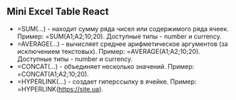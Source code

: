 ## Mini Excel Table React

- =SUM(…) - находит сумму ряда чисел или содержимого ряда ячеек. Пример: =SUM(A1;A2;10;20). Доступные типы - number и currency.
- =AVERAGE(…) - вычисляет среднее арифметическое аргументов (за исключением текстовых). Пример: =AVERAGE(A1;A2;10;20). Доступные типы - number и currency.
- =CONCAT(…) - объединяет несколько значений. Пример: =CONCAT(A1;A2;10;20).
- =HYPERLINK(…) - cоздает гиперссылку в ячейке. Пример: =HYPERLINK(https://site.ua).
